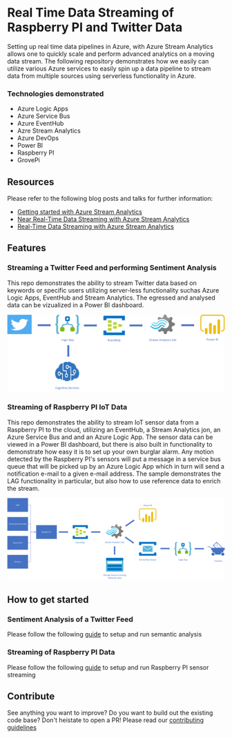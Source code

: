 # Real Time Data Streaming of Raspberry PI and Twitter Data

Setting up real time data pipelines in Azure, with Azure Stream Analytics allows one to quickly scale and perform advanced analytics on a moving data stream. The following repository demonstrates how we easily can utilize various Azure services to easily spin up a data pipeline to stream data from multiple sources using serverless functionality in Azure.

### Technologies demonstrated
* Azure Logic Apps
* Azure Service Bus
* Azure EventHub
* Azre Stream Analytics
* Azure DevOps
* Power BI
* Raspberry PI
* GrovePi

## Resources
Please refer to the following blog posts and talks for further information:
- [Getting started with Azure Stream Analytics](https://www.excella.com/insights/getting-started-with-azure-stream-analytics)
- [Near Real-Time Data Streaming with Azure Stream Analytics](https://www.excella.com/insights/near-real-time-data-streaming-with-azure-stream-analytics)
- [Real-Time Data Streaming with Azure Stream Analytics](https://excellalabs.com/talks/real-time-data-streaming-azure-stream-analytics/)

## Features

### Streaming a Twitter Feed and performing Sentiment Analysis
This repo demonstrates the ability to stream Twitter data based on keywords or specific users utilizing server-less functionality suchas Azure Logic Apps, EventHub and Stream Analytics. The egressed and analysed data can be vizualized in a Power BI dashboard. 

![Solution Architecture](https://github.com/excellalabs/azure-stream-analysis/blob/master/instructions/img/Solution%20Architecture%20-%20Twitter.png)

### Streaming of Raspberry PI IoT Data
This repo demonstrates the ability to stream IoT sensor data from a Raspberry PI to the cloud, utilizing an EventHub, a Stream Analytics jon, an Azure Service Bus and and an Azure Logic App. The sensor data can be viewed in a Power BI dashboard, but there is also built in functionality to demonstrate how easy it is to set up your own burglar alarm. Any motion detected by the Raspberry PI's sensors will put a message in a service bus queue that will be picked up by an Azure Logic App which in turn will send a notification e-mail to a given e-mail address. The sample demonstrates the LAG functionality in particular, but also how to use reference data to enrich the stream. 

![Solution Architecture Streaming of Raspberry PI data](https://github.com/excellalabs/azure-stream-analysis/blob/master/instructions/img/Solution%20Architecture%20-%20Raspberry%20PI.png)

## How to get started

### Sentiment Analysis of a Twitter Feed
Please follow the following [guide](https://github.com/excellalabs/azure-stream-analysis/blob/master/instructions/deploy-and-run-semantic-analysis.md) to setup and run semantic analysis

### Streaming of Raspberry PI Data
Please follow the following [guide](https://github.com/excellalabs/azure-stream-analysis/blob/master/instructions/deploy-and-run-raspberrypi-stream.md)
to setup and run Raspberry PI sensor streaming

## Contribute
See anything you want to improve? Do you want to build out the existing code base? Don't heistate to open a PR!
Please read our [contributing guidelines](https://github.com/excellalabs/azure-stream-analysis/blob/master/contributing.md)


